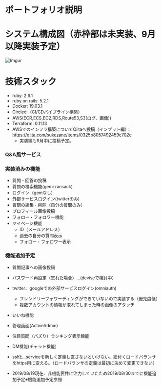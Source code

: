 # ポートフォリオ説明
# システム構成図（赤枠部は未実装、9月以降実装予定）
![Imgur](https://i.imgur.com/p02UOoJ.png)

# 技術スタック
- ruby: 2.6.1
- ruby on rails: 5.2.1
- Docker: 19.03.1
- Circleci（CI/CDパイプライン構築）
- AWS(ECR,ECS,EC2,RDS,Route53,S3(ログ、画像))
- Terraform: 0.11.13
- AWSでのインフラ構築についてQiitaへ投稿（インプット編）：https://qiita.com/sukezane/items/0325b8057492459c702c
  - 実装編も9月中に投稿予定。

### Q&A風サービス
### 実装済みの機能
- 質問・回答の投稿
- 質問の検索機能(gem: ransack)
- ログイン（gemなし)
- 外部サービスログイン(twitterのみ)
- 質問の編集・削除（自分の質問のみ）
- プロフィール画像投稿
- フォロー・フォロワー機能
- マイページ機能
  - ID（メールアドレス）
  - 過去の自分の質問表示
  - フォロー・フォロワー表示

### 機能追加予定
- 質問記事への画像投稿
- パスワード再設定（忘れた場合）...(deviseで検討中）
- twitter、googleでの外部サービスログイン(omniauth)
  - フレンドリーフォワーディングができていないので実装する（優先度低）
  - 複数アカウントの情報が取れてしまった時の画像のアタッチ
- いいね機能
- 管理画面(ActiveAdmin)
- 注目質問（バズり）ランキング表示機能
- DM機能(チャット機能)
- ssl化...serviceを新しく定義し直さないといけない。紐付くロードバランサをhttps用に変える。（ロードバランサの定義は最初に決めて変更できない）

- 2019/08/19現在、非機能要件に注力していたため2019/08/30までに機能追加予定※機能追加予定参照

